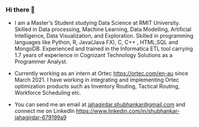 ### Hi there 👋


- I am a Master's Student studying Data Science at RMIT University. Skilled in Data processing, Machine Learning, Data Modelling, Artificial Intelligence, Data Visualization, and Exploration. Skilled in programming languages like Python, R, Java(Java FX), C, C++ , HTML,SQL and MongoDB. Experienced and trained in the Informatica ETL tool carrying 1.7 years of experience in Cognizant Technology Solutions as a Programmer Analyst.
- Currently working as an intern at Ortec https://ortec.com/en-au since March 2021. I have working in integrating and implementing Ortec optimization products such as Inventory Routing, Tactical Routing, Workforce Scheduling etc. 


- You can send me an email at jahagirdar.shubhankar@gmail.com and connect me on LinkedIn https://www.linkedin.com/in/shubhankar-jahagirdar-679199a9


